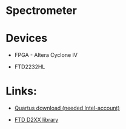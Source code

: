 # Spectrometer

# Devices
* FPGA - Altera Cyclone IV

* FTD2232HL

# Links:
* [Quartus download (needed Intel-account)](https://www.intel.com/content/www/us/en/programmable/downloads/download-center.html)

* [FTD D2XX library](https://www.ftdichip.com/Drivers/D2XX.htm)
